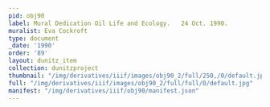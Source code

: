 ```yaml
---
pid: obj90
label: Mural Dedication Oil Life and Ecology.   24 Oct. 1990.
muralist: Eva Cockroft
type: document
_date: '1990'
order: '89'
layout: dunitz_item
collection: dunitzproject
thumbnail: "/img/derivatives/iiif/images/obj90_2/full/250,/0/default.jpg"
full: "/img/derivatives/iiif/images/obj90_2/full/full/0/default.jpg"
manifest: "/img/derivatives/iiif/obj90/manifest.json"
---
```

